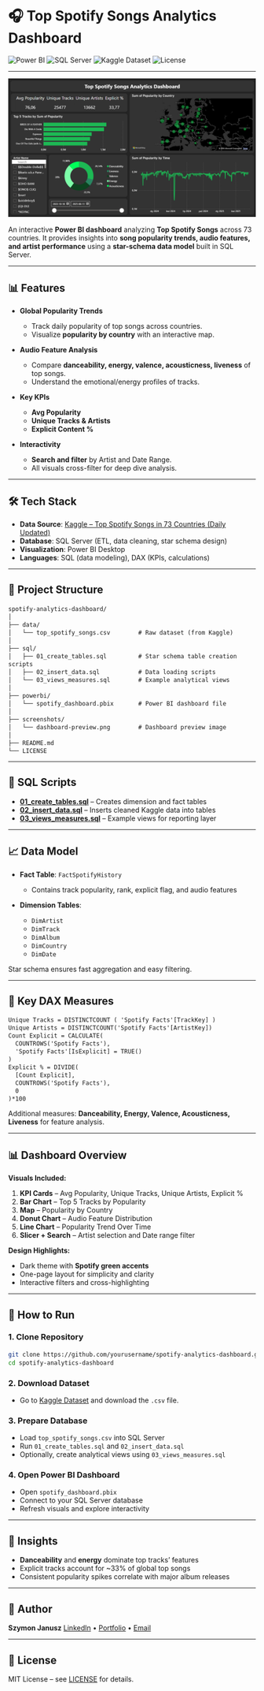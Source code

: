 # 🎧 Top Spotify Songs Analytics Dashboard

![Power BI](https://img.shields.io/badge/Power%20BI-Dashboard-F2C811?logo=power-bi\&logoColor=white)
![SQL Server](https://img.shields.io/badge/SQL%20Server-Database-CC2927?logo=microsoft-sql-server\&logoColor=white)
![Kaggle Dataset](https://img.shields.io/badge/Kaggle-Dataset-20BEFF?logo=kaggle\&logoColor=white)
![License](https://img.shields.io/badge/License-MIT-green.svg)

---

![Dashboard Preview](./screenshots/dashboard_preview.png)

An interactive **Power BI dashboard** analyzing **Top Spotify Songs** across 73 countries. It provides insights into **song popularity trends, audio features, and artist performance** using a **star-schema data model** built in SQL Server.

---

## 📊 Features

* **Global Popularity Trends**

  * Track daily popularity of top songs across countries.
  * Visualize **popularity by country** with an interactive map.

* **Audio Feature Analysis**

  * Compare **danceability, energy, valence, acousticness, liveness** of top songs.
  * Understand the emotional/energy profiles of tracks.

* **Key KPIs**

  * **Avg Popularity**
  * **Unique Tracks & Artists**
  * **Explicit Content %**

* **Interactivity**

  * **Search and filter** by Artist and Date Range.
  * All visuals cross-filter for deep dive analysis.

---

## 🛠 Tech Stack

* **Data Source**: [Kaggle – Top Spotify Songs in 73 Countries (Daily Updated)](https://www.kaggle.com/datasets/asaniczka/top-spotify-songs-in-73-countries-daily-updated)
* **Database**: SQL Server (ETL, data cleaning, star schema design)
* **Visualization**: Power BI Desktop
* **Languages**: SQL (data modeling), DAX (KPIs, calculations)

---

## 📂 Project Structure

```
spotify-analytics-dashboard/
│
├── data/
│   └── top_spotify_songs.csv        # Raw dataset (from Kaggle)
│
├── sql/
│   ├── 01_create_tables.sql         # Star schema table creation scripts
│   ├── 02_insert_data.sql           # Data loading scripts
│   └── 03_views_measures.sql        # Example analytical views
│
├── powerbi/
│   └── spotify_dashboard.pbix       # Power BI dashboard file
│
├── screenshots/
│   └── dashboard-preview.png        # Dashboard preview image
│
├── README.md
└── LICENSE
```

---

## 📂 SQL Scripts

* [**01\_create\_tables.sql**](./sql/01_create_tables.sql) – Creates dimension and fact tables
* [**02\_insert\_data.sql**](./sql/02_insert_data.sql) – Inserts cleaned Kaggle data into tables
* [**03\_views\_measures.sql**](./sql/03_views_measures.sql) – Example views for reporting layer

---

## 📈 Data Model

* **Fact Table**: `FactSpotifyHistory`

  * Contains track popularity, rank, explicit flag, and audio features
* **Dimension Tables**:

  * `DimArtist`
  * `DimTrack`
  * `DimAlbum`
  * `DimCountry`
  * `DimDate`

Star schema ensures fast aggregation and easy filtering.

---

## 📐 Key DAX Measures

```DAX
Unique Tracks = DISTINCTCOUNT ( 'Spotify Facts'[TrackKey] )
Unique Artists = DISTINCTCOUNT('Spotify Facts'[ArtistKey])
Count Explicit = CALCULATE(
  COUNTROWS('Spotify Facts'),
  'Spotify Facts'[IsExplicit] = TRUE()
)
Explicit % = DIVIDE(
  [Count Explicit],
  COUNTROWS('Spotify Facts'),
  0
)*100
```

Additional measures: **Danceability, Energy, Valence, Acousticness, Liveness** for feature analysis.

---

## 📊 Dashboard Overview

**Visuals Included:**

1. **KPI Cards** – Avg Popularity, Unique Tracks, Unique Artists, Explicit %
2. **Bar Chart** – Top 5 Tracks by Popularity
3. **Map** – Popularity by Country
4. **Donut Chart** – Audio Feature Distribution
5. **Line Chart** – Popularity Trend Over Time
6. **Slicer + Search** – Artist selection and Date range filter

**Design Highlights:**

* Dark theme with **Spotify green accents**
* One-page layout for simplicity and clarity
* Interactive filters and cross-highlighting

---

## 🚀 How to Run

### 1. Clone Repository

```bash
git clone https://github.com/yourusername/spotify-analytics-dashboard.git
cd spotify-analytics-dashboard
```

### 2. Download Dataset

* Go to [Kaggle Dataset](https://www.kaggle.com/datasets/asaniczka/top-spotify-songs-in-73-countries-daily-updated) and download the `.csv` file.

### 3. Prepare Database

* Load `top_spotify_songs.csv` into SQL Server
* Run `01_create_tables.sql` and `02_insert_data.sql`
* Optionally, create analytical views using `03_views_measures.sql`

### 4. Open Power BI Dashboard

* Open `spotify_dashboard.pbix`
* Connect to your SQL Server database
* Refresh visuals and explore interactivity

---

## 🎯 Insights

* **Danceability** and **energy** dominate top tracks’ features
* Explicit tracks account for \~33% of global top songs
* Consistent popularity spikes correlate with major album releases

---

## 👤 Author

**Szymon Janusz**
[LinkedIn](https://www.linkedin.com/in/szymon-janusz) • [Portfolio](https://github.com/szymon-janusz) • [Email](mailto:szymonjanusz0613@gmail.com)

---

## 📄 License

MIT License – see [LICENSE](./LICENSE) for details.
